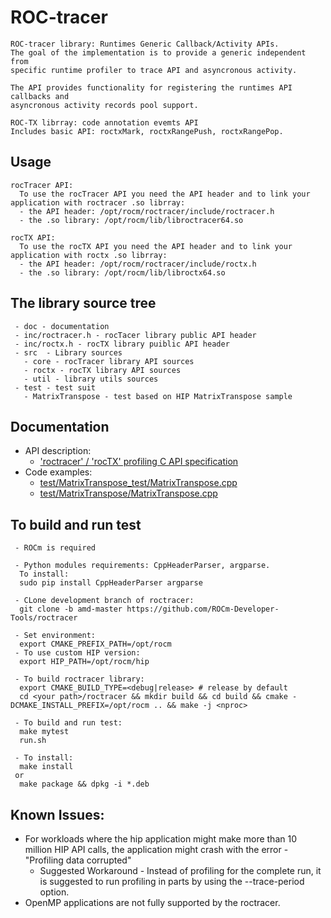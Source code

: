 # ROC-tracer
```
ROC-tracer library: Runtimes Generic Callback/Activity APIs.
The goal of the implementation is to provide a generic independent from
specific runtime profiler to trace API and asyncronous activity.

The API provides functionality for registering the runtimes API callbacks and
asyncronous activity records pool support.

ROC-TX librray: code annotation evemts API
Includes basic API: roctxMark, roctxRangePush, roctxRangePop.
```

## Usage
```
rocTracer API:
  To use the rocTracer API you need the API header and to link your application with roctracer .so librray:
  - the API header: /opt/rocm/roctracer/include/roctracer.h
  - the .so library: /opt/rocm/lib/libroctracer64.so

rocTX API:
  To use the rocTX API you need the API header and to link your application with roctx .so librray:
  - the API header: /opt/rocm/roctracer/include/roctx.h
  - the .so library: /opt/rocm/lib/libroctx64.so
```

## The library source tree
```
 - doc - documentation
 - inc/roctracer.h - rocTacer library public API header
 - inc/roctx.h - rocTX library puiblic API header
 - src  - Library sources
   - core - rocTracer library API sources
   - roctx - rocTX library API sources
   - util - library utils sources
 - test - test suit
   - MatrixTranspose - test based on HIP MatrixTranspose sample
```

## Documentation
 - API description: 
   - ['roctracer' / 'rocTX' profiling C API specification](doc/roctracer_spec.md)
 - Code examples:
   - [test/MatrixTranspose_test/MatrixTranspose.cpp](test/MatrixTranspose_test/MatrixTranspose.cpp)
   - [test/MatrixTranspose/MatrixTranspose.cpp](test/MatrixTranspose/MatrixTranspose.cpp)

## To build and run test
```
 - ROCm is required
 
 - Python modules requirements: CppHeaderParser, argparse.
  To install:
  sudo pip install CppHeaderParser argparse

 - CLone development branch of roctracer:
  git clone -b amd-master https://github.com/ROCm-Developer-Tools/roctracer

 - Set environment:
  export CMAKE_PREFIX_PATH=/opt/rocm
 - To use custom HIP version:
  export HIP_PATH=/opt/rocm/hip

 - To build roctracer library:
  export CMAKE_BUILD_TYPE=<debug|release> # release by default
  cd <your path>/roctracer && mkdir build && cd build && cmake -DCMAKE_INSTALL_PREFIX=/opt/rocm .. && make -j <nproc>

 - To build and run test:
  make mytest
  run.sh
  
 - To install:
  make install
 or
  make package && dpkg -i *.deb
```

## Known Issues:
- For workloads where the hip application might make more than 10 million HIP API calls, the application might crash with the error - "Profiling data corrupted"
  - Suggested Workaround - Instead of profiling for the complete run, it is suggested to run profiling in parts by using the --trace-period option.
- OpenMP applications are not fully supported by the roctracer.
